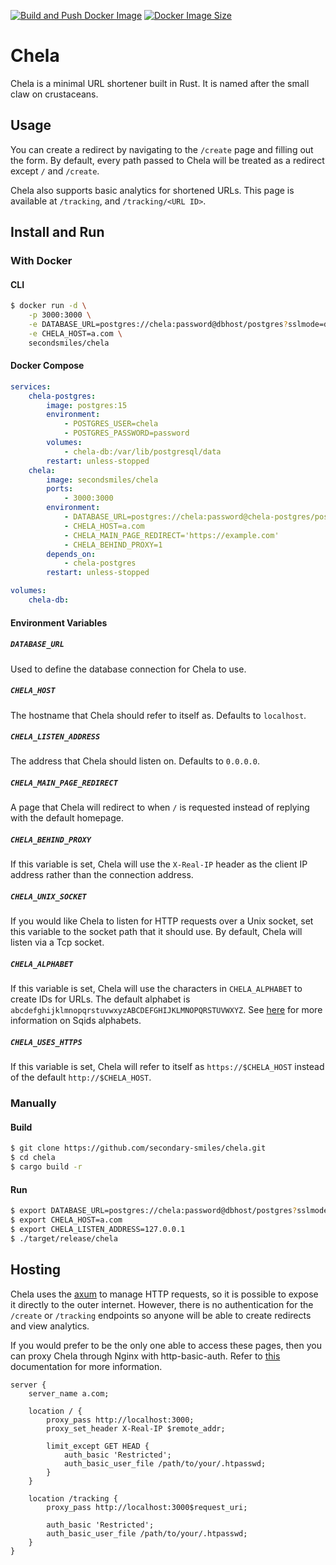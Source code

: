 [![Build and Push Docker Image](https://github.com/secondary-smiles/chela/actions/workflows/docker-image.yml/badge.svg)](https://github.com/secondary-smiles/chela/actions/workflows/docker-image.yml)
[![Docker Image Size](https://img.shields.io/docker/image-size/secondsmiles/chela)](https://hub.docker.com/r/secondsmiles/chela)

# Chela
Chela is a minimal URL shortener built in Rust. It is named after the small claw on crustaceans.

## Usage
You can create a redirect by navigating to the `/create` page and filling out the form. By default, every path passed to Chela will be treated as a redirect except `/` and `/create`.

Chela also supports basic analytics for shortened URLs. This page is available at `/tracking`, and `/tracking/<URL ID>`.

## Install and Run
### With Docker
#### CLI
```bash
$ docker run -d \
    -p 3000:3000 \
    -e DATABASE_URL=postgres://chela:password@dbhost/postgres?sslmode=disable \
    -e CHELA_HOST=a.com \
    secondsmiles/chela
```

#### Docker Compose
```yaml
services:
    chela-postgres:
        image: postgres:15
        environment:
            - POSTGRES_USER=chela
            - POSTGRES_PASSWORD=password
        volumes:
            - chela-db:/var/lib/postgresql/data
        restart: unless-stopped
    chela:
        image: secondsmiles/chela
        ports:
            - 3000:3000
        environment:
            - DATABASE_URL=postgres://chela:password@chela-postgres/postgres?sslmode=disable
            - CHELA_HOST=a.com
            - CHELA_MAIN_PAGE_REDIRECT='https://example.com'
            - CHELA_BEHIND_PROXY=1
        depends_on:
            - chela-postgres
        restart: unless-stopped

volumes:
    chela-db:
```

#### Environment Variables

##### `DATABASE_URL`
Used to define the database connection for Chela to use.

##### `CHELA_HOST`
The hostname that Chela should refer to itself as. Defaults to `localhost`.

##### `CHELA_LISTEN_ADDRESS`
The address that Chela should listen on. Defaults to `0.0.0.0`. 

##### `CHELA_MAIN_PAGE_REDIRECT`
A page that Chela will redirect to when `/` is requested instead of replying with the default homepage.

##### `CHELA_BEHIND_PROXY`
If this variable is set, Chela will use the `X-Real-IP` header as the client IP address rather than the connection address.

##### `CHELA_UNIX_SOCKET`
If you would like Chela to listen for HTTP requests over a Unix socket, set this variable to the socket path that it should use. By default, Chela will listen via a Tcp socket.

##### `CHELA_ALPHABET`
If this variable is set, Chela will use the characters in `CHELA_ALPHABET` to create IDs for URLs. The default alphabet is `abcdefghijklmnopqrstuvwxyzABCDEFGHIJKLMNOPQRSTUVWXYZ`. See [here](https://sqids.org/faq#unique) for more information on Sqids alphabets.

##### `CHELA_USES_HTTPS`
If this variable is set, Chela will refer to itself as `https://$CHELA_HOST` instead of the default `http://$CHELA_HOST`.

### Manually
#### Build
```bash
$ git clone https://github.com/secondary-smiles/chela.git
$ cd chela
$ cargo build -r
```

#### Run
```bash
$ export DATABASE_URL=postgres://chela:password@dbhost/postgres?sslmode=disable
$ export CHELA_HOST=a.com
$ export CHELA_LISTEN_ADDRESS=127.0.0.1
$ ./target/release/chela
```

## Hosting
Chela uses the [axum](https://crates.io/crates/axum) to manage HTTP requests, so it is possible to expose it directly to the outer internet. However, there is no authentication for the `/create` or `/tracking` endpoints so anyone will be able to create redirects and view analytics.

If you would prefer to be the only one able to access these pages, then you can proxy Chela through Nginx with http-basic-auth. Refer to [this](https://docs.nginx.com/nginx/admin-guide/security-controls/configuring-http-basic-authentication/) documentation for more information.

```nginx
server {
    server_name a.com;
    
    location / {
        proxy_pass http://localhost:3000;
        proxy_set_header X-Real-IP $remote_addr;

        limit_except GET HEAD {
            auth_basic 'Restricted';
            auth_basic_user_file /path/to/your/.htpasswd;
        }
    }

    location /tracking {
        proxy_pass http://localhost:3000$request_uri;

        auth_basic 'Restricted';
        auth_basic_user_file /path/to/your/.htpasswd;
    }
}
```
